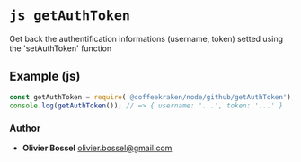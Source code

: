 


<!-- @namespace    sugar.node.github -->

# ```js getAuthToken ```


Get back the authentification informations (username, token) setted using the 'setAuthToken' function



## Example (js)

```js
const getAuthToken = require('@coffeekraken/node/github/getAuthToken');
console.log(getAuthToken()); // => { username: '...', token: '...' }
```


### Author
- **Olivier Bossel** <a href="mailto:olivier.bossel@gmail.com">olivier.bossel@gmail.com</a> 



